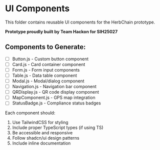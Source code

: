 # UI Components

This folder contains reusable UI components for the HerbChain prototype.

**Prototype proudly built by Team Hackon for SIH25027**

## Components to Generate:
- [ ] Button.js - Custom button component
- [ ] Card.js - Card container component  
- [ ] Form.js - Form input components
- [ ] Table.js - Data table component
- [ ] Modal.js - Modal/dialog component
- [ ] Navigation.js - Navigation bar component
- [ ] QRDisplay.js - QR code display component
- [ ] MapComponent.js - GPS map integration
- [ ] StatusBadge.js - Compliance status badges

Each component should:
1. Use TailwindCSS for styling
2. Include proper TypeScript types (if using TS)
3. Be accessible and responsive
4. Follow shadcn/ui design patterns
5. Include inline documentation